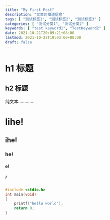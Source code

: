 ```yaml
---
title: "My First Post"
description: "文章的描述信息"
tags: [ "测试标签1", "测试标签2", "测试标签3" ]
categories: [ "测试分类1", "测试分类2" ]
keywords: [ "test keyword1", "TestKeyword2" ]
date: 2021-10-21T20:09:21+08:00
lastmod: 2021-10-22T19:03:00+08:00
draft: false
---
```


# h1 标题
## h2 标题

纯文本.............
# lihe!
## ihe!
### he!
#### e!
##### !

```c
#include <stdio.h>
int main(void)
{
    printf("hello world");
    return 0;
}
```
